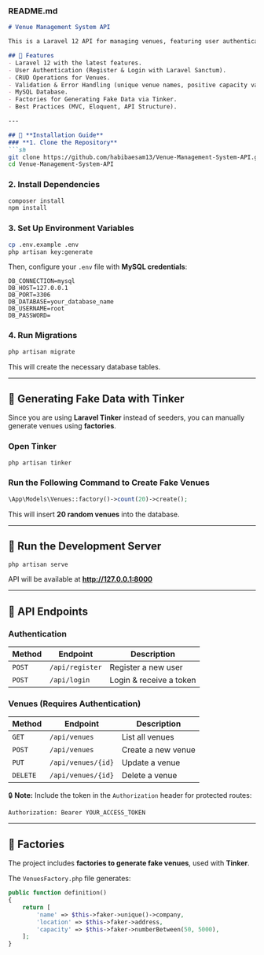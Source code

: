
### **README.md**  

```md
# Venue Management System API

This is a Laravel 12 API for managing venues, featuring user authentication, CRUD operations, validation, and API authentication using Laravel Sanctum.

## 🚀 Features
- Laravel 12 with the latest features.
- User Authentication (Register & Login with Laravel Sanctum).
- CRUD Operations for Venues.
- Validation & Error Handling (unique venue names, positive capacity values).
- MySQL Database.
- Factories for Generating Fake Data via Tinker.
- Best Practices (MVC, Eloquent, API Structure).

---

## 📌 **Installation Guide**
### **1. Clone the Repository**
```sh
git clone https://github.com/habibaesam13/Venue-Management-System-API.git
cd Venue-Management-System-API
```

### **2. Install Dependencies**
```sh
composer install
npm install
```

### **3. Set Up Environment Variables**
```sh
cp .env.example .env
php artisan key:generate
```
Then, configure your `.env` file with **MySQL credentials**:
```
DB_CONNECTION=mysql
DB_HOST=127.0.0.1
DB_PORT=3306
DB_DATABASE=your_database_name
DB_USERNAME=root
DB_PASSWORD=
```

### **4. Run Migrations**
```sh
php artisan migrate
```
This will create the necessary database tables.

---

## 📌 **Generating Fake Data with Tinker**
Since you are using **Laravel Tinker** instead of seeders, you can manually generate venues using **factories**.

### **Open Tinker**
```sh
php artisan tinker
```

### **Run the Following Command to Create Fake Venues**
```php
\App\Models\Venues::factory()->count(20)->create();
```
This will insert **20 random venues** into the database.

---

## 📌 **Run the Development Server**
```sh
php artisan serve
```
API will be available at **http://127.0.0.1:8000**

---

## 📌 **API Endpoints**
### **Authentication**
| Method | Endpoint | Description |
|--------|---------|------------|
| `POST` | `/api/register` | Register a new user |
| `POST` | `/api/login` | Login & receive a token |

### **Venues (Requires Authentication)**
| Method | Endpoint | Description |
|--------|---------|------------|
| `GET`  | `/api/venues` | List all venues |
| `POST` | `/api/venues` | Create a new venue |
| `PUT`  | `/api/venues/{id}` | Update a venue |
| `DELETE` | `/api/venues/{id}` | Delete a venue |

🔒 **Note:** Include the token in the `Authorization` header for protected routes:
```
Authorization: Bearer YOUR_ACCESS_TOKEN
```

---

## 📌 **Factories**
The project includes **factories to generate fake venues**, used with **Tinker**.

The `VenuesFactory.php` file generates:
```php
public function definition()
{
    return [
        'name' => $this->faker->unique()->company,
        'location' => $this->faker->address,
        'capacity' => $this->faker->numberBetween(50, 5000),
    ];
}
```


